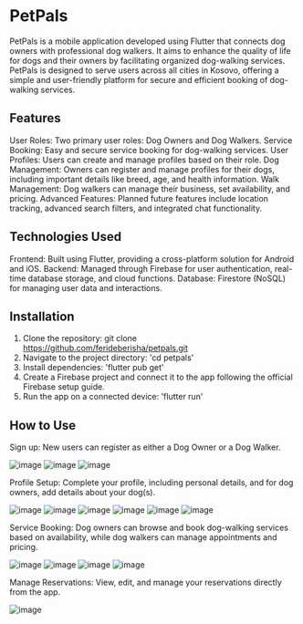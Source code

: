 # PetPals
 
PetPals is a mobile application developed using Flutter that connects dog owners with professional dog walkers. It aims to enhance the quality of life for dogs and their owners by facilitating organized dog-walking services. PetPals is designed to serve users across all cities in Kosovo, offering a simple and user-friendly platform for secure and efficient booking of dog-walking services.

## Features
User Roles: Two primary user roles: Dog Owners and Dog Walkers.
Service Booking: Easy and secure service booking for dog-walking services.
User Profiles: Users can create and manage profiles based on their role.
Dog Management: Owners can register and manage profiles for their dogs, including important details like breed, age, and health information.
Walk Management: Dog walkers can manage their business, set availability, and pricing.
Advanced Features: Planned future features include location tracking, advanced search filters, and integrated chat functionality.

## Technologies Used
Frontend: Built using Flutter, providing a cross-platform solution for Android and iOS.
Backend: Managed through Firebase for user authentication, real-time database storage, and cloud functions.
Database: Firestore (NoSQL) for managing user data and interactions.

## Installation
1. Clone the repository:
git clone https://github.com/ferideberisha/petpals.git
2. Navigate to the project directory: 'cd petpals'
3. Install dependencies: 'flutter pub get'
4. Create a Firebase project and connect it to the app following the official Firebase setup guide.
5. Run the app on a connected device: 'flutter run'

## How to Use
Sign up: New users can register as either a Dog Owner or a Dog Walker.

![image](https://github.com/user-attachments/assets/a98f20ca-a75e-402b-b27c-3952eb49c8f4) 
![image](https://github.com/user-attachments/assets/45172cab-121c-406b-9a8c-8450354ebc9a)
![image](https://github.com/user-attachments/assets/99f7efb0-b3da-4e37-be43-133afce0c3f9)

Profile Setup: Complete your profile, including personal details, and for dog owners, add details about your dog(s).

![image](https://github.com/user-attachments/assets/35a1caa6-cfab-4ede-a919-c34669cffd74)
![image](https://github.com/user-attachments/assets/844f8030-1534-4198-a85e-1dee7b47a266)
![image](https://github.com/user-attachments/assets/38c9fe0d-aa9a-46ae-a941-d47b68d222a8)
![image](https://github.com/user-attachments/assets/e29ecda7-50c1-40b2-a011-c9cad7e48df2)
![image](https://github.com/user-attachments/assets/af8af862-b792-4d50-94e7-29562ca61b1c)
![image](https://github.com/user-attachments/assets/a0b933c5-53d8-4c2c-9a69-1e6e6c3b883d)



Service Booking: Dog owners can browse and book dog-walking services based on availability, while dog walkers can manage appointments and pricing.

![image](https://github.com/user-attachments/assets/fc021559-8d4b-4089-a7c1-64212a34080a)
![image](https://github.com/user-attachments/assets/5617552d-cbc3-4819-938a-a5bf8c415e3f)
![image](https://github.com/user-attachments/assets/8e6561b3-8efb-4df2-83e1-0d6bde4dc0ac)
![image](https://github.com/user-attachments/assets/b5abf9e5-3316-4b53-bff8-97be1a606345)


Manage Reservations: View, edit, and manage your reservations directly from the app.

![image](https://github.com/user-attachments/assets/337d36d8-9566-4034-939e-baf115782598)
